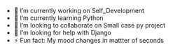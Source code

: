 - 🔭 I’m currently working on Self_Development
- 🌱 I’m currently learning Python
- 👯 I’m looking to collaborate on Small case py project
- 🤔 I’m looking for help with Django
- ⚡ Fun fact: My mood changes in mattter of seconds 

